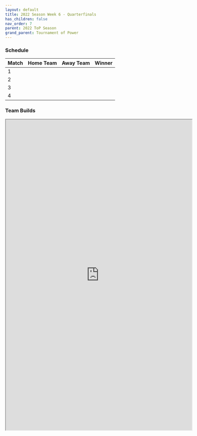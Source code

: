 ```yaml
---
layout: default
title: 2022 Season Week 6 - Quarterfinals
has_children: false
nav_order: 7
parent: 2022 ToP Season
grand_parent: Tournament of Power
---
```


### Schedule

| Match | Home Team | Away Team | Winner |
|:------|:----------|:----------|:-------|
| 1     |           |           |        |
| 2     |           |           |        |
| 3     |           |           |        |
| 4     |           |           |        | 

### Team Builds 

<iframe width=600 height=1000 scrolling="yes" src="https://docs.google.com/document/d/e/2PACX-1vSfozVP9Y3Iy98-KRlmIQsRVg0FkS52ZmdrYk2dmF9Fki8ryScLVnxkh0gjlhvJulMSJrMZ3QTs1BpZ/pub?embedded=true"></iframe>